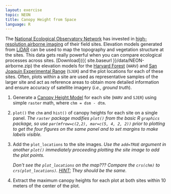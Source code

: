 ```yaml
---
layout: exercise
topic: NEON
title: Canopy Height from Space
language: R
---
```


The [National Ecological Observatory Network](http://www.neonscience.org) has invested in [high-resolution airborne imaging](http://www.neonscience.org/data-resources/get-data/airborne-data) of their field sites. 
Elevation models generated from [LiDAR](http://neondataskills.org/self-paced-tutorial/1_About-LiDAR-Data-Light-Detection-and-Ranging_Activity1/) can be used to map the topography and vegetation structure at the sites.
This data gets really powerful when you can compare ecological processes across 
sites. 
[Download]({{ site.baseurl }}/data/NEON-airborne.zip) the elevation models for the [Harvard Forest](http://harvardforest.fas.harvard.edu/) (`HARV`) and [San Joaquin Experimental Range](http://www.fs.fed.us/psw/ef/san_joaquin/) (`SJER`) 
and the plot locations for each of these sites. 
Often, plots within a site are used as representative samples of the larger site 
and act as reference areas to obtain more detailed information and ensure 
accuracy of satellite imagery (*i.e., ground truth*).

1. Generate a [Canopy Height Model](http://neondataskills.org/R/Raster-Calculations-In-R/) for each site (`HARV` and `SJER`) using simple `raster` math, where `chm = dsm - dtm`.

2. `plot()` the `chm` and `hist()` of canopy heights for each site on a single 
panel. *The `raster` package modifies `plot()` from the basic R `graphics` 
package, so use `par(mfrow=c(2,2), mar=c(5, 4, 2, 2))` prior to plotting to get 
the four figures on the same panel and to set margins to make labels visible.*

3. Add the `plot_locations` to the site images. *Use the `add=TRUE` argument in another `plot()` immediately proceeding plotting the site image to add the plot points.*

   *Don't see the `plot_locations` on the map??? Compare the `crs(chm)` to 
   `crs(plot_locations)`. [HINT:](http://neondataskills.org/R/vector-data-reproject-crs-R/) They should be the same.* 

4. Extract the maximum canopy heights for each plot at both sites within 10
   meters of the center of the plot.
